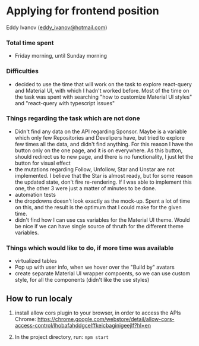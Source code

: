 # Applying for frontend position

Eddy Ivanov (eddy_ivanov@hotmail.com)

### Total time spent

- Friday morning, until Sunday morning

### Difficulties

- decided to use the time that will work on the task to explore react-query and Material UI, with which I hadn't worked before. Most of the time on the task was spent with searching "how to customize Material UI styles" and "react-query with typescript issues"

### Things regarding the task which are not done

- Didn't find any data on the API regarding Sponsor. Maybe is a variable which only few Repositories and Develipers have, but tried to explore few times all the data, and didn't find anything. For this reason I have the button only on the one page, and it is on everywhere. As this button, should redirect us to new page, and there is no functionality, I just let the button for visual effect
- the mutations regarding Follow, Unfollow, Star and Unstar are not implemented. I believe that the Star is almost ready, but for some reason the updated state, don't fire re-rendering. If I was able to implement this one, the other 3 were just a matter of minutes to be done.
- automation tests
- the dropdowns doesn't look exactly as the mock-up. Spent a lot of time on this, and the result is the optimum that I could make for the given time.
- didn't find how I can use css variables for the Material UI theme. Would be nice if we can have single source of thruth for the different theme variables.

### Things which would like to do, if more time was available

- virtualized tables
- Pop up with user info, when we hover over the "Build by" avatars
- create separate Material UI wrapper compoents, so we can use custom style, for all the components (didn't like the use styles)

## How to run localy

1. install allow cors plugin to your browser, in order to access the APIs
   Chrome: https://chrome.google.com/webstore/detail/allow-cors-access-control/lhobafahddgcelffkeicbaginigeejlf?hl=en

2. In the project directory, run: `npm start`
